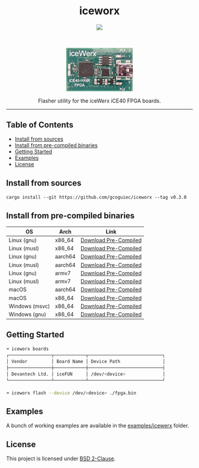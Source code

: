 <h1 align="center">iceworx</h1>
<p align="center">
  <a href="https://github.com/gcoguiec/iceworx/actions/workflows/ci.yml"><img src="https://github.com/gcoguiec/iceworx/actions/workflows/ci.yml/badge.svg" /></a>
</p>
<br>
<p align="center">
  <img src="https://raw.githubusercontent.com/gcoguiec/iceworx/main/.github/icewerx.png" width="180" alt=""/>
</p>

<p align="center">
  Flasher utility for the iceWerx iCE40 FPGA boards.
</p>

<hr>

## Table of Contents

- [Install from sources](#install-from-sources)
- [Install from pre-compiled binaries](#install-from-pre-compiled-binaries)
- [Getting Started](#getting-started)
- [Examples](#examples)
- [License](#license)

## Install from sources

```
cargo install --git https://github.com/gcoguiec/iceworx --tag v0.3.0
```

## Install from pre-compiled binaries

| OS             | Arch    | Link                                                                                                                                       |
| -------------- | ------- | ------------------------------------------------------------------------------------------------------------------------------------------ |
| Linux (gnu)    | x86_64  | [Download Pre-Compiled](https://github.com/gcoguiec/iceworx/releases/download/v0.3.0/iceworx-v0.3.0-x86_64-unknown-linux-gnu.tar.gz)       |
| Linux (musl)   | x86_64  | [Download Pre-Compiled](https://github.com/gcoguiec/iceworx/releases/download/v0.3.0/iceworx-v0.3.0-x86_64-unknown-linux-musl.tar.gz)      |
| Linux (gnu)    | aarch64 | [Download Pre-Compiled](https://github.com/gcoguiec/iceworx/releases/download/v0.3.0/iceworx-v0.3.0-aarch64-unknown-linux-gnu.tar.gz)      |
| Linux (musl)   | aarch64 | [Download Pre-Compiled](https://github.com/gcoguiec/iceworx/releases/download/v0.3.0/iceworx-v0.3.0-aarch64-unknown-linux-musl.tar.gz)     |
| Linux (gnu)    | armv7   | [Download Pre-Compiled](https://github.com/gcoguiec/iceworx/releases/download/v0.3.0/iceworx-v0.3.0-armv7-unknown-linux-gnueabihf.tar.gz)  |
| Linux (musl)   | armv7   | [Download Pre-Compiled](https://github.com/gcoguiec/iceworx/releases/download/v0.3.0/iceworx-v0.3.0-armv7-unknown-linux-musleabihf.tar.gz) |
| macOS          | aarch64 | [Download Pre-Compiled](https://github.com/gcoguiec/iceworx/releases/download/v0.3.0/iceworx-v0.3.0-aarch64-apple-darwin.zip)              |
| macOS          | x86_64  | [Download Pre-Compiled](https://github.com/gcoguiec/iceworx/releases/download/v0.3.0/iceworx-v0.3.0-x86_64-apple-darwin.zip)               |
| Windows (msvc) | x86_64  | [Download Pre-Compiled](https://github.com/gcoguiec/iceworx/releases/download/v0.3.0/iceworx-v0.3.0-x86_64-pc-windows-msvc.zip)            |
| Windows (gnu)  | x86_64  | [Download Pre-Compiled](https://github.com/gcoguiec/iceworx/releases/download/v0.3.0/iceworx-v0.3.0-x86_64-pc-windows-gnu.zip)             |

## Getting Started

```bash
➜ iceworx boards
┌────────────────┬────────────┬────────────────────────────┐
│ Vendor         │ Board Name │ Device Path                │
├────────────────┼────────────┼────────────────────────────┤
│ Devantech Ltd. │ iceFUN     │ /dev/<device>              │
└────────────────┴────────────┴────────────────────────────┘

➜ iceworx flash --device /dev/<device> ./fpga.bin
```

## Examples

A bunch of working examples are available in the [examples/icewerx](https://github.com/gcoguiec/iceworx/tree/main/examples/icewerx) folder.

## License

This project is licensed under [BSD 2-Clause](https://spdx.org/licenses/BSD-2-Clause.html).
